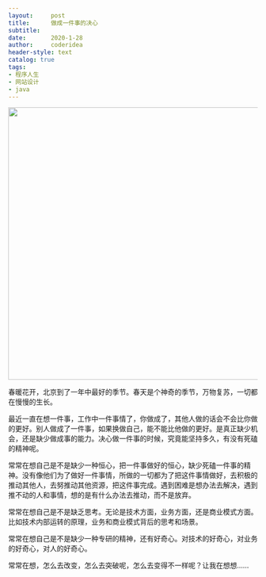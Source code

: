```yaml
---
layout:     post
title:      做成一件事的决心
subtitle:   
date:       2020-1-28
author:     coderidea
header-style: text
catalog: true
tags:
- 程序人生
- 网站设计
- java
--- 
```

<p><img alt="" class="has" height="550" src="https://img-blog.csdnimg.cn/20190319230136899.jpg?x-oss-process=image/watermark,type_ZmFuZ3poZW5naGVpdGk,shadow_10,text_aHR0cHM6Ly9ibG9nLmNzZG4ubmV0L3RpYW55YXhpYW5n,size_16,color_FFFFFF,t_70" width="733" /></p>

<p>春暖花开，北京到了一年中最好的季节。春天是个神奇的季节，万物复苏，一切都在慢慢的生长。</p>

<p>最近一直在想一件事，工作中一件事情了，你做成了，其他人做的话会不会比你做的更好。别人做成了一件事，如果换做自己，能不能比他做的更好。是真正缺少机会，还是缺少做成事的能力。决心做一件事的时候，究竟能坚持多久，有没有死磕的精神呢。</p>

<p>常常在想自己是不是缺少一种恒心，把一件事做好的恒心，缺少死磕一件事的精神。没有像他们为了做好一件事情，所做的一切都为了把这件事情做好，去积极的推动其他人，去努推动其他资源，把这件事完成。遇到困难是想办法去解决，遇到推不动的人和事情，想的是有什么办法去推动，而不是放弃。</p>

<p>常常在想自己是不是缺乏思考。无论是技术方面，业务方面，还是商业模式方面。比如技术内部运转的原理，业务和商业模式背后的思考和场景。</p>

<p>常常在想自己是不是缺少一种专研的精神，还有好奇心。对技术的好奇心，对业务的好奇心，对人的好奇心。</p>

<p>常常在想，怎么去改变，怎么去突破呢，怎么去变得不一样呢？让我在想想……</p>
